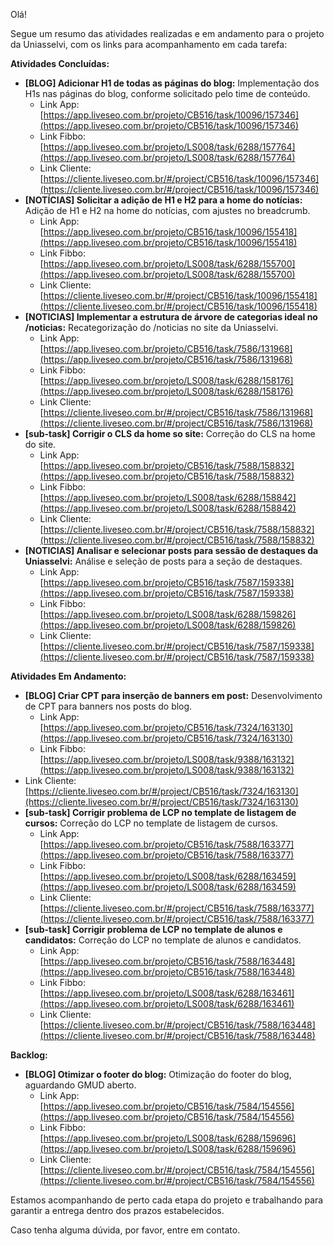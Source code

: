 Olá!

Segue um resumo das atividades realizadas e em andamento para o projeto da Uniasselvi, com os links para acompanhamento em cada tarefa:

**Atividades Concluídas:**

*   **[BLOG] Adicionar H1 de todas as páginas do blog:** Implementação dos H1s nas páginas do blog, conforme solicitado pelo time de conteúdo.
    *   Link App: [https://app.liveseo.com.br/projeto/CB516/task/10096/157346](https://app.liveseo.com.br/projeto/CB516/task/10096/157346)
    *   Link Fibbo: [https://app.liveseo.com.br/projeto/LS008/task/6288/157764](https://app.liveseo.com.br/projeto/LS008/task/6288/157764)
    *   Link Cliente: [https://cliente.liveseo.com.br/#/project/CB516/task/10096/157346](https://cliente.liveseo.com.br/#/project/CB516/task/10096/157346)
*   **[NOTÍCIAS] Solicitar a adição de H1 e H2 para a home do notícias:** Adição de H1 e H2 na home do notícias, com ajustes no breadcrumb.
    *   Link App: [https://app.liveseo.com.br/projeto/CB516/task/10096/155418](https://app.liveseo.com.br/projeto/CB516/task/10096/155418)
    *   Link Fibbo: [https://app.liveseo.com.br/projeto/LS008/task/6288/155700](https://app.liveseo.com.br/projeto/LS008/task/6288/155700)
    *  Link Cliente: [https://cliente.liveseo.com.br/#/project/CB516/task/10096/155418](https://cliente.liveseo.com.br/#/project/CB516/task/10096/155418)
*   **[NOTICIAS] Implementar a estrutura de árvore de categorias ideal no /noticias:** Recategorização do /noticias no site da Uniasselvi.
    *   Link App: [https://app.liveseo.com.br/projeto/CB516/task/7586/131968](https://app.liveseo.com.br/projeto/CB516/task/7586/131968)
    *   Link Fibbo: [https://app.liveseo.com.br/projeto/LS008/task/6288/158176](https://app.liveseo.com.br/projeto/LS008/task/6288/158176)
    *   Link Cliente: [https://cliente.liveseo.com.br/#/project/CB516/task/7586/131968](https://cliente.liveseo.com.br/#/project/CB516/task/7586/131968)
*   **[sub-task] Corrigir o CLS da home so site:** Correção do CLS na home do site.
    *   Link App: [https://app.liveseo.com.br/projeto/CB516/task/7588/158832](https://app.liveseo.com.br/projeto/CB516/task/7588/158832)
    *   Link Fibbo: [https://app.liveseo.com.br/projeto/LS008/task/6288/158842](https://app.liveseo.com.br/projeto/LS008/task/6288/158842)
    *   Link Cliente: [https://cliente.liveseo.com.br/#/project/CB516/task/7588/158832](https://cliente.liveseo.com.br/#/project/CB516/task/7588/158832)
*   **[NOTICIAS] Analisar e selecionar posts para sessão de destaques da Uniasselvi:** Análise e seleção de posts para a seção de destaques.
    *   Link App: [https://app.liveseo.com.br/projeto/CB516/task/7587/159338](https://app.liveseo.com.br/projeto/CB516/task/7587/159338)
    *   Link Fibbo: [https://app.liveseo.com.br/projeto/LS008/task/6288/159826](https://app.liveseo.com.br/projeto/LS008/task/6288/159826)
    *   Link Cliente: [https://cliente.liveseo.com.br/#/project/CB516/task/7587/159338](https://cliente.liveseo.com.br/#/project/CB516/task/7587/159338)

**Atividades Em Andamento:**

*   **[BLOG] Criar CPT para inserção de banners em post:** Desenvolvimento de CPT para banners nos posts do blog.
    *   Link App: [https://app.liveseo.com.br/projeto/CB516/task/7324/163130](https://app.liveseo.com.br/projeto/CB516/task/7324/163130)
    *   Link Fibbo: [https://app.liveseo.com.br/projeto/LS008/task/9388/163132](https://app.liveseo.com.br/projeto/LS008/task/9388/163132)
   *   Link Cliente: [https://cliente.liveseo.com.br/#/project/CB516/task/7324/163130](https://cliente.liveseo.com.br/#/project/CB516/task/7324/163130)
*   **[sub-task] Corrigir problema de LCP no template de listagem de cursos:** Correção do LCP no template de listagem de cursos.
    *   Link App: [https://app.liveseo.com.br/projeto/CB516/task/7588/163377](https://app.liveseo.com.br/projeto/CB516/task/7588/163377)
    *   Link Fibbo: [https://app.liveseo.com.br/projeto/LS008/task/6288/163459](https://app.liveseo.com.br/projeto/LS008/task/6288/163459)
    *   Link Cliente: [https://cliente.liveseo.com.br/#/project/CB516/task/7588/163377](https://cliente.liveseo.com.br/#/project/CB516/task/7588/163377)
*   **[sub-task] Corrigir problema de LCP no template de alunos e candidatos:** Correção do LCP no template de alunos e candidatos.
    *   Link App: [https://app.liveseo.com.br/projeto/CB516/task/7588/163448](https://app.liveseo.com.br/projeto/CB516/task/7588/163448)
    *   Link Fibbo: [https://app.liveseo.com.br/projeto/LS008/task/6288/163461](https://app.liveseo.com.br/projeto/LS008/task/6288/163461)
    *   Link Cliente: [https://cliente.liveseo.com.br/#/project/CB516/task/7588/163448](https://cliente.liveseo.com.br/#/project/CB516/task/7588/163448)

**Backlog:**

*   **[BLOG] Otimizar o footer do blog:** Otimização do footer do blog, aguardando GMUD aberto.
    *   Link App: [https://app.liveseo.com.br/projeto/CB516/task/7584/154556](https://app.liveseo.com.br/projeto/CB516/task/7584/154556)
    *   Link Fibbo: [https://app.liveseo.com.br/projeto/LS008/task/6288/159696](https://app.liveseo.com.br/projeto/LS008/task/6288/159696)
    *   Link Cliente: [https://cliente.liveseo.com.br/#/project/CB516/task/7584/154556](https://cliente.liveseo.com.br/#/project/CB516/task/7584/154556)

Estamos acompanhando de perto cada etapa do projeto e trabalhando para garantir a entrega dentro dos prazos estabelecidos.

Caso tenha alguma dúvida, por favor, entre em contato.